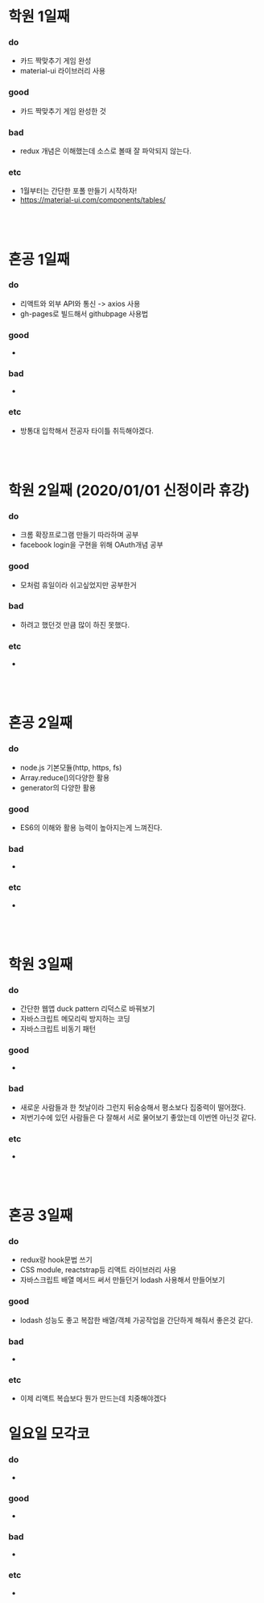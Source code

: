 
# 학원 1일째 
### do
- 카드 짝맞추기 게임 완성
- material-ui 라이브러리 사용

### good
- 카드 짝맞추기 게임 완성한 것

### bad
- redux 개념은 이해했는데 소스로 볼때 잘 파악되지 않는다.

### etc
- 1월부터는 간단한 포폴 만들기 시작하자!
- https://material-ui.com/components/tables/

<br /><br />

# 혼공 1일째 
### do
- 리액트와 외부 API와 통신 -> axios 사용
- gh-pages로 빌드해서 githubpage 사용법

### good
- 

### bad
- 

### etc
- 방통대 입학해서 전공자 타이틀 취득해야겠다.

<br /><br />

# 학원 2일째 (2020/01/01 신정이라 휴강)
### do
- 크롬 확장프로그램 만들기 따라하며 공부
- facebook login을 구현을 위해 OAuth개념 공부

### good
- 모처럼 휴일이라 쉬고싶었지만 공부한거

### bad
- 하려고 했던것 만큼 많이 하진 못했다.

### etc
- 

<br /><br />

# 혼공 2일째 
### do
- node.js 기본모듈(http, https, fs)
- Array.reduce()의다양한 활용
- generator의 다양한 활용

### good
- ES6의 이해와 활용 능력이 높아지는게 느껴진다.

### bad
- 

### etc
- 

<br /><br />

# 학원 3일째 
### do
- 간단한 웹앱 duck pattern 리덕스로 바꿔보기
- 자바스크립트 메모리릭 방지하는 코딩
- 자바스크립트 비동기 패턴

### good
- 

### bad
- 새로운 사람들과 한 첫날이라 그런지 뒤숭숭해서 평소보다 집중력이 떨어졌다.
- 저번기수에 있던 사람들은 다 잘해서 서로 물어보기 좋았는데 이번엔 아닌것 같다.

### etc
- 

<br /><br />

# 혼공 3일째 
### do
- redux랑 hook문법 쓰기
- CSS module, reactstrap등 리액트 라이브러리 사용
- 자바스크립트 배열 메서드 써서 만들던거 lodash 사용해서 만들어보기

### good
- lodash 성능도 좋고 복잡한 배열/객체 가공작업을 간단하게 해줘서 좋은것 같다.

### bad
- 

### etc
- 이제 리액트 복습보다 뭔가 만드는데 치중해야겠다

# 일요일 모각코
### do
-

### good
- 

### bad
- 

### etc
- 
<br /><br />